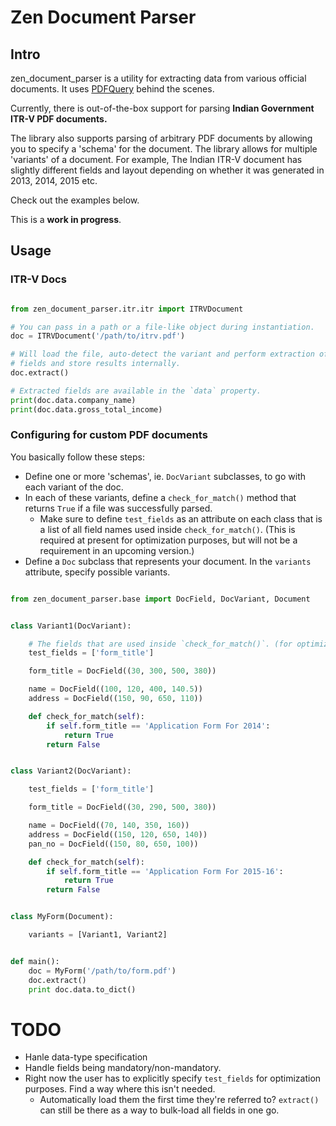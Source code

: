 # Zen Document Parser

## Intro

zen_document_parser is a utility for extracting data from various official documents. It uses [PDFQuery](https://github.com/jcushman/pdfquery) behind the scenes.

Currently, there is out-of-the-box support for parsing **Indian Government ITR-V PDF documents.**

The library also supports parsing of arbitrary PDF documents by allowing you to specify a 'schema' for the document. The library allows for multiple 'variants' of a document. For example, The Indian ITR-V document has slightly different fields and layout depending on whether it was generated in 2013, 2014, 2015 etc.

Check out the examples below.

This is a **work in progress**.

## Usage

### ITR-V Docs

```python

from zen_document_parser.itr.itr import ITRVDocument

# You can pass in a path or a file-like object during instantiation.
doc = ITRVDocument('/path/to/itrv.pdf')

# Will load the file, auto-detect the variant and perform extraction of all
# fields and store results internally.
doc.extract()

# Extracted fields are available in the `data` property.
print(doc.data.company_name)
print(doc.data.gross_total_income)

```


### Configuring for custom PDF documents

You basically follow these steps:

- Define one or more 'schemas', ie. `DocVariant` subclasses, to go with each variant of the doc.
- In each of these variants, define a `check_for_match()` method that returns `True` if a file was successfully parsed.
  - Make sure to define `test_fields` as an attribute on each class that is a list of all field names used inside `check_for_match()`. (This is required at present for optimization purposes, but will not be a requirement in an upcoming version.)
- Define a `Doc` subclass that represents your document. In the `variants` attribute, specify possible variants.


```python

from zen_document_parser.base import DocField, DocVariant, Document


class Variant1(DocVariant):

    # The fields that are used inside `check_for_match()`. (for optimization)
    test_fields = ['form_title']

    form_title = DocField((30, 300, 500, 380))

    name = DocField((100, 120, 400, 140.5))
    address = DocField((150, 90, 650, 110))

    def check_for_match(self):
        if self.form_title == 'Application Form For 2014':
            return True
        return False


class Variant2(DocVariant):

    test_fields = ['form_title']

    form_title = DocField((30, 290, 500, 380))

    name = DocField((70, 140, 350, 160))
    address = DocField((150, 120, 650, 140))
    pan_no = DocField((150, 80, 650, 100))

    def check_for_match(self):
        if self.form_title == 'Application Form For 2015-16':
            return True
        return False


class MyForm(Document):

    variants = [Variant1, Variant2]


def main():
    doc = MyForm('/path/to/form.pdf')
    doc.extract()
    print doc.data.to_dict()
```


# TODO

- Hanle data-type specification
- Handle fields being mandatory/non-mandatory.
- Right now the user has to explicitly specify `test_fields` for optimization purposes. Find a way where this isn't needed.
  - Automatically load them the first time they're referred to? `extract()` can still be there as a way to bulk-load all fields in one go.

